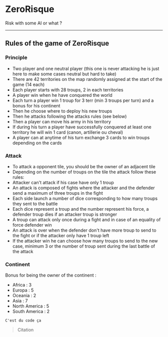 # ZeroRisque
Risk with some AI or what ?
***
## Rules of the game of ZeroRisque
### Principle
* Two player and one neutral player (this one is never attacking he is just here to make some cases neutral but hard to take)
* There are 42 territories on the map randomly assigned at the start of the game (14 each)
* Each player starts with 28 troups, 2 in each territories
* A player win when he have conquered the world 
* Each turn a player win 1 troup for 3 terr (min 3 troups per turn) and a bonus for his continent
* Then he choose where to deploy his new troups
* Then he attacks following the attacks rules (see below) 
* Then a player can move his army in his territory
* If during his turn a player have successfully conquered at least one territory he will win 1 card (canon, artillerie ou cheval)
* A player can at anytime of his turn exchange 3 cards to win troups depending on the cards 

### Attack
* To attack a opponent tile, you should be the owner of an adjacent tile
* Depending on the number of troups on the tile the attack follow these rules:
* Attacker can't attack if his case have only 1 troup
* An attack is composed of fights where the attacker and the defender send a maximum of three troups in the fight
* Each side launch a number of dice corresponding to how many troups they sent to the battle
* Each dice represent a troup and the number represent his force, a defender troup dies if an attacker troup is stronger
* A troup can attack only once during a fight and in case of an equality of force defender win
* An attack is over when the defender don't have more troup to send to the fight or if the attacker only have 1 troup left
* If the attacker win he can choose how many troups to send to the new case, minimum 3 or the number of troup sent during the last battle of the attack

### Continent 
Bonus for being the owner of the continent :
* Africa : 3
* Europa : 5
* Oceania : 2 
* Asia : 7
* North America : 5 
* South America : 2




```
C'est du code ça
```

> Citation
